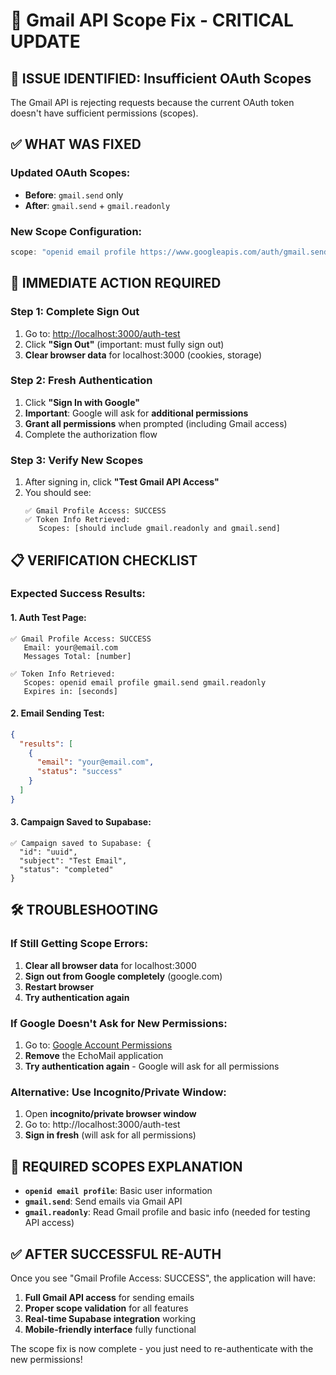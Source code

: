 # 🔧 Gmail API Scope Fix - CRITICAL UPDATE

## 🚨 ISSUE IDENTIFIED: Insufficient OAuth Scopes

The Gmail API is rejecting requests because the current OAuth token doesn't have sufficient permissions (scopes).

## ✅ WHAT WAS FIXED

### **Updated OAuth Scopes:**
- **Before**: `gmail.send` only
- **After**: `gmail.send` + `gmail.readonly`

### **New Scope Configuration:**
```typescript
scope: "openid email profile https://www.googleapis.com/auth/gmail.send https://www.googleapis.com/auth/gmail.readonly"
```

## 🔄 IMMEDIATE ACTION REQUIRED

### **Step 1: Complete Sign Out**
1. Go to: [http://localhost:3000/auth-test](http://localhost:3000/auth-test)
2. Click **"Sign Out"** (important: must fully sign out)
3. **Clear browser data** for localhost:3000 (cookies, storage)

### **Step 2: Fresh Authentication**
1. Click **"Sign In with Google"**
2. **Important**: Google will ask for **additional permissions**
3. **Grant all permissions** when prompted (including Gmail access)
4. Complete the authorization flow

### **Step 3: Verify New Scopes**
1. After signing in, click **"Test Gmail API Access"**
2. You should see:
   ```
   ✅ Gmail Profile Access: SUCCESS
   ✅ Token Info Retrieved:
      Scopes: [should include gmail.readonly and gmail.send]
   ```

## 📋 VERIFICATION CHECKLIST

### **Expected Success Results:**

#### **1. Auth Test Page:**
```
✅ Gmail Profile Access: SUCCESS
   Email: your@email.com
   Messages Total: [number]

✅ Token Info Retrieved:
   Scopes: openid email profile gmail.send gmail.readonly
   Expires in: [seconds]
```

#### **2. Email Sending Test:**
```json
{
  "results": [
    {
      "email": "your@email.com", 
      "status": "success"
    }
  ]
}
```

#### **3. Campaign Saved to Supabase:**
```
✅ Campaign saved to Supabase: {
  "id": "uuid",
  "subject": "Test Email",
  "status": "completed"
}
```

## 🛠️ TROUBLESHOOTING

### **If Still Getting Scope Errors:**

1. **Clear all browser data** for localhost:3000
2. **Sign out from Google completely** (google.com)
3. **Restart browser**
4. **Try authentication again**

### **If Google Doesn't Ask for New Permissions:**

1. Go to: [Google Account Permissions](https://myaccount.google.com/permissions)
2. **Remove** the EchoMail application
3. **Try authentication again** - Google will ask for all permissions

### **Alternative: Use Incognito/Private Window:**

1. Open **incognito/private browser window**
2. Go to: http://localhost:3000/auth-test
3. **Sign in fresh** (will ask for all permissions)

## 🎯 REQUIRED SCOPES EXPLANATION

- **`openid email profile`**: Basic user information
- **`gmail.send`**: Send emails via Gmail API
- **`gmail.readonly`**: Read Gmail profile and basic info (needed for testing API access)

## ✅ AFTER SUCCESSFUL RE-AUTH

Once you see "Gmail Profile Access: SUCCESS", the application will have:

1. **Full Gmail API access** for sending emails
2. **Proper scope validation** for all features
3. **Real-time Supabase integration** working
4. **Mobile-friendly interface** fully functional

The scope fix is now complete - you just need to re-authenticate with the new permissions!
